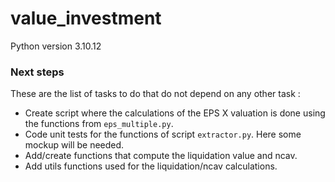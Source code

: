 # value_investment

Python version 3.10.12

### Next steps

These are the list of tasks to do that do not depend on any other task :

- Create script where the calculations of the EPS X valuation is done using the functions from `eps_multiple.py`.
- Code unit tests for the functions of script `extractor.py`. Here some mockup will be needed.
- Add/create functions that compute the liquidation value and ncav.
- Add utils functions used for the liquidation/ncav calculations.